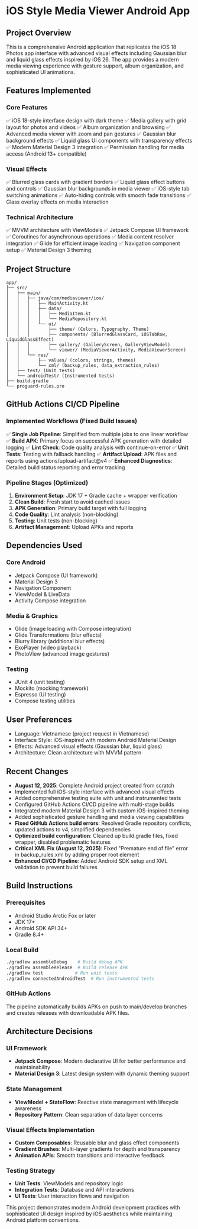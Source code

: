 # iOS Style Media Viewer Android App

## Project Overview
This is a comprehensive Android application that replicates the iOS 18 Photos app interface with advanced visual effects including Gaussian blur and liquid glass effects inspired by iOS 26. The app provides a modern media viewing experience with gesture support, album organization, and sophisticated UI animations.

## Features Implemented

### Core Features
✅ iOS 18-style interface design with dark theme
✅ Media gallery with grid layout for photos and videos
✅ Album organization and browsing
✅ Advanced media viewer with zoom and pan gestures
✅ Gaussian blur background effects
✅ Liquid glass UI components with transparency effects
✅ Modern Material Design 3 integration
✅ Permission handling for media access (Android 13+ compatible)

### Visual Effects
✅ Blurred glass cards with gradient borders
✅ Liquid glass effect buttons and controls
✅ Gaussian blur backgrounds in media viewer
✅ iOS-style tab switching animations
✅ Auto-hiding controls with smooth fade transitions
✅ Glass overlay effects on media interaction

### Technical Architecture
✅ MVVM architecture with ViewModels
✅ Jetpack Compose UI framework
✅ Coroutines for asynchronous operations
✅ Media content resolver integration
✅ Glide for efficient image loading
✅ Navigation component setup
✅ Material Design 3 theming

## Project Structure

```
app/
├── src/
│   ├── main/
│   │   ├── java/com/mediaviewer/ios/
│   │   │   ├── MainActivity.kt
│   │   │   ├── data/
│   │   │   │   ├── MediaItem.kt
│   │   │   │   └── MediaRepository.kt
│   │   │   └── ui/
│   │   │       ├── theme/ (Colors, Typography, Theme)
│   │   │       ├── components/ (BlurredGlassCard, iOSTabRow, LiquidGlassEffect)
│   │   │       ├── gallery/ (GalleryScreen, GalleryViewModel)
│   │   │       └── viewer/ (MediaViewerActivity, MediaViewerScreen)
│   │   └── res/
│   │       ├── values/ (colors, strings, themes)
│   │       └── xml/ (backup_rules, data_extraction_rules)
│   ├── test/ (Unit tests)
│   └── androidTest/ (Instrumented tests)
├── build.gradle
└── proguard-rules.pro
```

## GitHub Actions CI/CD Pipeline

### Implemented Workflows (Fixed Build Issues)
✅ **Single Job Pipeline**: Simplified from multiple jobs to one linear workflow
✅ **Build APK**: Primary focus on successful APK generation with detailed logging
✅ **Lint Check**: Code quality analysis with continue-on-error
✅ **Unit Tests**: Testing with fallback handling
✅ **Artifact Upload**: APK files and reports using actions/upload-artifact@v4
✅ **Enhanced Diagnostics**: Detailed build status reporting and error tracking

### Pipeline Stages (Optimized)
1. **Environment Setup**: JDK 17 + Gradle cache + wrapper verification
2. **Clean Build**: Fresh start to avoid cached issues
3. **APK Generation**: Primary build target with full logging
4. **Code Quality**: Lint analysis (non-blocking)
5. **Testing**: Unit tests (non-blocking)
6. **Artifact Management**: Upload APKs and reports

## Dependencies Used

### Core Android
- Jetpack Compose (UI framework)
- Material Design 3
- Navigation Component
- ViewModel & LiveData
- Activity Compose integration

### Media & Graphics
- Glide (image loading with Compose integration)
- Glide Transformations (blur effects)
- Blurry library (additional blur effects)
- ExoPlayer (video playback)
- PhotoView (advanced image gestures)

### Testing
- JUnit 4 (unit testing)
- Mockito (mocking framework)
- Espresso (UI testing)
- Compose testing utilities

## User Preferences
- Language: Vietnamese (project request in Vietnamese)
- Interface Style: iOS-inspired with modern Android Material Design
- Effects: Advanced visual effects (Gaussian blur, liquid glass)
- Architecture: Clean architecture with MVVM pattern

## Recent Changes
- **August 12, 2025**: Complete Android project created from scratch
- Implemented full iOS-style interface with advanced visual effects
- Added comprehensive testing suite with unit and instrumented tests
- Configured GitHub Actions CI/CD pipeline with multi-stage builds
- Integrated modern Material Design 3 with custom iOS-inspired theming
- Added sophisticated gesture handling and media viewing capabilities
- **Fixed GitHub Actions build errors**: Resolved Gradle repository conflicts, updated actions to v4, simplified dependencies
- **Optimized build configuration**: Cleaned up build.gradle files, fixed wrapper, disabled problematic features
- **Critical XML Fix (August 12, 2025)**: Fixed "Premature end of file" error in backup_rules.xml by adding proper root element
- **Enhanced CI/CD Pipeline**: Added Android SDK setup and XML validation to prevent build failures

## Build Instructions

### Prerequisites
- Android Studio Arctic Fox or later
- JDK 17+
- Android SDK API 34+
- Gradle 8.4+

### Local Build
```bash
./gradlew assembleDebug    # Build debug APK
./gradlew assembleRelease  # Build release APK
./gradlew test            # Run unit tests
./gradlew connectedAndroidTest  # Run instrumented tests
```

### GitHub Actions
The pipeline automatically builds APKs on push to main/develop branches and creates releases with downloadable APK files.

## Architecture Decisions

### UI Framework
- **Jetpack Compose**: Modern declarative UI for better performance and maintainability
- **Material Design 3**: Latest design system with dynamic theming support

### State Management  
- **ViewModel + StateFlow**: Reactive state management with lifecycle awareness
- **Repository Pattern**: Clean separation of data layer concerns

### Visual Effects Implementation
- **Custom Composables**: Reusable blur and glass effect components
- **Gradient Brushes**: Multi-layer gradients for depth and transparency
- **Animation APIs**: Smooth transitions and interactive feedback

### Testing Strategy
- **Unit Tests**: ViewModels and repository logic
- **Integration Tests**: Database and API interactions  
- **UI Tests**: User interaction flows and navigation

This project demonstrates modern Android development practices with sophisticated UI design inspired by iOS aesthetics while maintaining Android platform conventions.